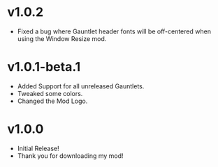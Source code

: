 # <cp>v1.0.2</c>
- Fixed a bug where Gauntlet header fonts will be off-centered when using the <cg>Window Resize</c> mod.

# <cp>v1.0.1-beta.1</c>
- Added Support for all unreleased Gauntlets.
- Tweaked some colors.
- Changed the Mod Logo.

# <cp>v1.0.0</c>
- <cj>Initial Release!</c>
- Thank you for downloading my <cg>mod</c>!